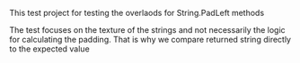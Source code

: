 This test project for testing the overlaods for String.PadLeft methods

The test focuses on the texture of the strings and not
     necessarily the logic for calculating the padding. That
     is why we compare returned string directly to the expected value
